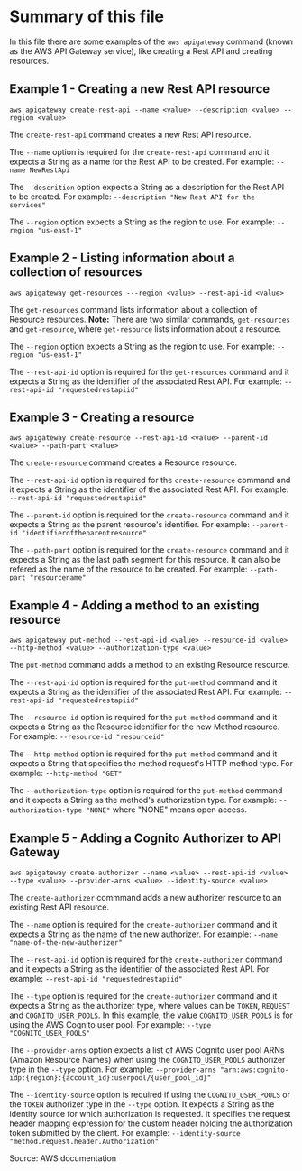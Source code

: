 # Summary of this file

In this file there are some examples of the `aws apigateway` command (known as the AWS API Gateway service), like creating a Rest API and creating resources.

## Example 1 - Creating a new Rest API resource

`aws apigateway create-rest-api --name <value> --description <value> --region <value>`

The `create-rest-api` command creates a new Rest API resource.

The `--name` option is required for the `create-rest-api` command and it expects a String as a name for the Rest API to be created.
For example: `--name NewRestApi`

The `--descrition` option expects a String as a description for the Rest API to be created.
For example: `--description "New Rest API for the services"`

The `--region` option expects a String as the region to use.
For example: `--region "us-east-1"`

## Example 2 - Listing information about a collection of resources

`aws apigateway get-resources ---region <value> --rest-api-id <value>`

The `get-resources` command lists information about a collection of Resource resources. **Note:** There are two similar commands, `get-resources` and `get-resource`, where `get-resource` lists information about a resource.

The `--region` option expects a String as the region to use.
For example: `--region "us-east-1"`

The `--rest-api-id` option is required for the `get-resources` command and it expects a String as the identifier of the associated Rest API.
For example: `--rest-api-id "requestedrestapiid"`

## Example 3 - Creating a resource

`aws apigateway create-resource --rest-api-id <value> --parent-id <value> --path-part <value>`

The `create-resource` command creates a Resource resource.

The `--rest-api-id` option is required for the `create-resource` command and it expects a String as the identifier of the associated Rest API.
For example: `--rest-api-id "requestedrestapiid"`

The `--parent-id` option is required for the `create-resource` command and it expects a String as the parent resource's identifier.
For example: `--parent-id "identifieroftheparentresource"`

The `--path-part` option is required for the `create-resource` command and it expects a String as the last path segment for this resource. It can also be refered as the name of the resource to be created.
For example: `--path-part "resourcename"`

## Example 4 - Adding a method to an existing resource

`aws apigateway put-method --rest-api-id <value> --resource-id <value> --http-method <value> --authorization-type <value>`

The `put-method` command adds a method to an existing Resource resource.

The `--rest-api-id` option is required for the `put-method` command and it expects a String as the identifier of the associated Rest API.
For example: `--rest-api-id "requestedrestapiid"`

The `--resource-id` option is required for the `put-method` command and it expects a String as the Resource identifier for the new Method resource.
For example: `--resource-id "resourceid"`

The `--http-method` option is required for the `put-method` command and it expects a String that specifies the method request's HTTP method type.
For example: `--http-method "GET"`

The `--authorization-type` option is required for the `put-method` command and it expects a String as the method's authorization type.
For example: `--authorization-type "NONE"` where "NONE" means open access.

## Example 5 - Adding a Cognito Authorizer to API Gateway

`aws apigateway create-authorizer --name <value> --rest-api-id <value> --type <value> --provider-arns <value> --identity-source <value>`

The `create-authorizer` commmand adds a new authorizer resource to an existing Rest API resource.

The `--name` option is required for the `create-authorizer` command and it expects a String as the name of the new authorizer.
For example: `--name "name-of-the-new-authorizer"`

The `--rest-api-id` option is required for the `create-authorizer` command and it expects a String as the identifier of the associated Rest API.
For example: `--rest-api-id "requestedrestapiid"`

The `--type` option is required for the `create-authorizer` command and it expects a String as the authorizer type, where values can be `TOKEN`, `REQUEST` and `COGNITO_USER_POOLS`. In this example, the value `COGNITO_USER_POOLS` is for using the AWS Cognito user pool.
For example: `--type "COGNITO_USER_POOLS"`

The `--provider-arns` option expects a list of AWS Cognito user pool ARNs (Amazon Resource Names) when using the `COGNITO_USER_POOLS` authorizer type in the `--type` option.
For example: `--provider-arns "arn:aws:cognito-idp:{region}:{account_id}:userpool/{user_pool_id}"`

The `--identity-source` option is required if using the `COGNITO_USER_POOLS` or the `TOKEN` authorizer type in the `--type` option. It expects a String as the identity source for which authorization is requested. It specifies the request header mapping expression for the custom header holding the authorization token submitted by the client.
For example: `--identity-source "method.request.header.Authorization"`

Source: AWS documentation
